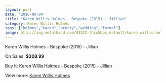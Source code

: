 ```yaml
---
layout: post
date: '2016-09-04'
title: "Karen Willis Holmes - Bespoke (2015) - Jillian"
category: Karen Willis Holmes
tags: ["holmes","karen","pretty","wedding","formal"]
image: http://img.metalkind.com/43322-thickbox_default/karen-willis-holmes-bespoke-2015-jillian.jpg
---
```

Karen Willis Holmes - Bespoke (2015) - Jillian

On Sales: **$308.99**
<a href="https://www.metalkind.com/en/karen-willis-holmes/12713-karen-willis-holmes-bespoke-2015-jillian.html"><amp-img layout="responsive" width="600" height="600" src="//img.metalkind.com/43322-thickbox_default/karen-willis-holmes-bespoke-2015-jillian.jpg" alt="Karen Willis Holmes - Bespoke (2015) - Jillian 0" /></a>
<a href="https://www.metalkind.com/en/karen-willis-holmes/12713-karen-willis-holmes-bespoke-2015-jillian.html"><amp-img layout="responsive" width="600" height="600" src="//img.metalkind.com/43325-thickbox_default/karen-willis-holmes-bespoke-2015-jillian.jpg" alt="Karen Willis Holmes - Bespoke (2015) - Jillian 1" /></a>
<a href="https://www.metalkind.com/en/karen-willis-holmes/12713-karen-willis-holmes-bespoke-2015-jillian.html"><amp-img layout="responsive" width="600" height="600" src="//img.metalkind.com/43327-thickbox_default/karen-willis-holmes-bespoke-2015-jillian.jpg" alt="Karen Willis Holmes - Bespoke (2015) - Jillian 2" /></a>

Buy it: [Karen Willis Holmes - Bespoke (2015) - Jillian](https://www.metalkind.com/en/karen-willis-holmes/12713-karen-willis-holmes-bespoke-2015-jillian.html "Karen Willis Holmes - Bespoke (2015) - Jillian")

View more: [Karen Willis Holmes](https://www.metalkind.com/en/149-karen-willis-holmes "Karen Willis Holmes")